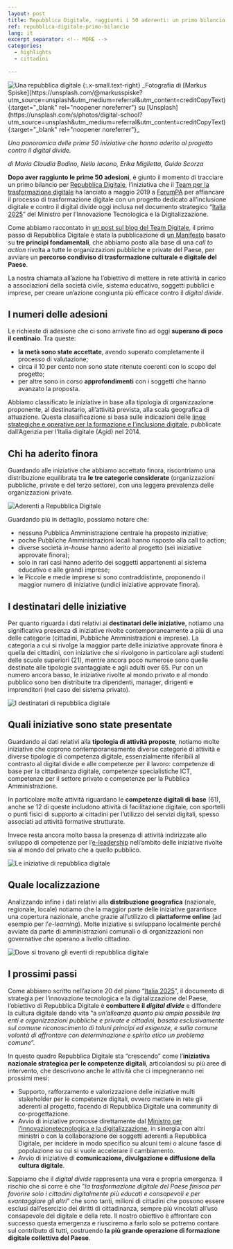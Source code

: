 ```yaml
---
layout: post
title: Repubblica Digitale, raggiunti i 50 aderenti: un primo bilancio
ref: repubblica-digitale-primo-bilancio
lang: it
excerpt_separator: <!-- MORE -->
categories:
  - highlights
  - cittadini
  
---
```


<img class="w-100" src="{{ site.baseURL }}/assets/images/posts/repubblicadigitale_cover.jpg" alt="Una repubblica digitale"/>
{:.x-small.text-right}
_Fotografia di [Markus Spiske](https://unsplash.com/@markusspiske?utm_source=unsplash&utm_medium=referral&utm_content=creditCopyText){:target="_blank" rel="noopener noreferrer"} su [Unsplash](https://unsplash.com/s/photos/digital-school?utm_source=unsplash&utm_medium=referral&utm_content=creditCopyText){:target="_blank" rel="noopener noreferrer"}_

_Una panoramica delle prime 50 iniziative che hanno aderito al progetto contro il digital divide._

<!-- MORE -->

_di Maria Claudia Bodino, Nello Iacono, Erika Miglietta, Guido Scorza_

**Dopo aver raggiunto le prime 50 adesioni**, è giunto il momento di tracciare un primo bilancio per [Repubblica Digitale](https://innovazione.gov.it/it/repubblica-digitale/), l’iniziativa che il [Team per la trasformazione digitale](https://teamdigitale.governo.it/) ha lanciato a maggio 2019 a [ForumPA](https://www.forumpa.it/) per affiancare il processo di trasformazione digitale con un progetto dedicato all‘inclusione digitale e contro il digital divide oggi inclusa nel documento strategico “[Italia 2025](https://innovazione.gov.it/presentazione-piano-innovazione/)” del Ministro per l’Innovazione Tecnologica e la Digitalizzazione. 

Come abbiamo raccontato in [un post sul blog del Team Digitale](https://medium.com/team-per-la-trasformazione-digitale/una-repubblica-digitale-e-inclusiva-per-tutti-i-cittadini-36ae7aee1d1a), il primo passo di Repubblica Digitale è stata la pubblicazione di [un Manifesto](https://innovazione.gov.it/it/repubblica-digitale/) basato su **tre principi fondamentali**, che abbiamo posto alla base di una _call to action_ rivolta a tutte le organizzazioni pubbliche e private del Paese, per avviare un **percorso condiviso di trasformazione culturale e digitale del Paese**.

La nostra chiamata all’azione ha l’obiettivo di mettere in rete attività in carico a associazioni della società civile, sistema educativo, soggetti pubblici e imprese, per creare un’azione congiunta più efficace contro il _digital divide_. 

## I numeri delle adesioni

Le richieste di adesione che ci sono arrivate fino ad oggi **superano di poco il centinaio**. Tra queste: 

- **la metà sono state accettate**, avendo superato completamente il processo di valutazione; 
- circa il 10 per cento non sono state ritenute coerenti con lo scopo del progetto; 
- per altre sono in corso **approfondimenti** con i soggetti che hanno avanzato la proposta.

Abbiamo classificato le iniziative in base alla tipologia di organizzazione proponente, al destinatario, all’attività prevista, alla scala geografica di attuazione. Questa classificazione si basa sulle indicazioni delle [linee strategiche e operative per la formazione e l’inclusione digitale](https://www.agid.gov.it/sites/default/files/repository_files/documenti_indirizzo/programma_nazionale_cultura_formazione_competenze_digitali_-_linee_guida_indicazioni_strategiche_operative_0.pdf), pubblicate dall’Agenzia per l’Italia digitale (Agid) nel 2014. 

## Chi ha aderito finora

Guardando alle iniziative che abbiamo accettato finora, riscontriamo una distribuzione equilibrata tra **le tre categorie considerate** (organizzazioni pubbliche, private e del terzo settore), con una leggera prevalenza delle organizzazioni private.

<img class="w-100" src="{{ site.baseURL }}/assets/images/posts/repubblicadigitale_aderenti.png" alt="Aderenti a Repubblica Digitale"/>

Guardando più in dettaglio, possiamo notare che: 

- nessuna Pubblica Amministrazione centrale ha proposto iniziative;
- poche Pubbliche Amministrazioni locali hanno risposto alla call to action;
- diverse società _in-house_ hanno aderito al progetto (sei iniziative approvate finora); 
- solo in rari casi hanno aderito dei soggetti appartenenti al sistema educativo e alle grandi imprese;
- le Piccole e medie imprese si sono contraddistinte, proponendo il maggior numero di iniziative (undici iniziative approvate finora).

## I destinatari delle iniziative

Per quanto riguarda i dati relativi ai **destinatari delle iniziative**, notiamo una significativa presenza di iniziative rivolte contemporaneamente a più di una delle categorie (cittadini, Pubbliche Amministrazioni e imprese). La categoria a cui si rivolge la maggior parte delle iniziative approvate finora è quella dei cittadini, con iniziative che si rivolgono in particolare agli studenti delle scuole superiori (21), mentre ancora poco numerose sono quelle destinate alle tipologie svantaggiate e agli adulti over 65. Pur con un numero ancora basso, le iniziative rivolte al mondo privato e al mondo pubblico sono ben distribuite tra dipendenti, manager, dirigenti e imprenditori (nel caso del sistema privato).

<img class="w-100" src="{{ site.baseURL }}/assets/images/posts/repubblicadigitale_destinatari.png" alt="I destinatari di repubblica digitale"/>

## Quali iniziative sono state presentate

Guardando ai dati relativi alla **tipologia di attività proposte**, notiamo molte iniziative che coprono contemporaneamente diverse categorie di attività e diverse tipologie di competenza digitale, essenzialmente riferibili al contrasto al digital divide e alle competenze per il lavoro: competenze di base per la cittadinanza digitale, competenze specialistiche ICT, competenze per il settore privato e competenze per la Pubblica Amministrazione. 

In particolare molte attività riguardano le **competenze digitali di base** (61), anche se 12 di queste includono attività di facilitazione digitale, con sportelli o punti fisici di supporto ai cittadini per l’utilizzo dei servizi digitali, spesso associati ad attività formative strutturate. 

Invece resta ancora molto bassa la presenza di attività indirizzate allo sviluppo di competenze per l’[e-leadership](https://lg-competenzedigitali.readthedocs.io/it/stable/doc/competenze_e-leadership/") nell’ambito delle iniziative rivolte sia al mondo del privato che a quello pubblico.

<img class="w-100" src="{{ site.baseURL }}/assets/images/posts/repubblicadigitale_iniziative.png" alt="Le iniziative di repubblica digitale"/>

## Quale localizzazione

Analizzando infine i dati relativi alla **distribuzione geografica** (nazionale, regionale, locale) notiamo che la maggior parte delle iniziative garantisce una copertura nazionale, anche grazie all’utilizzo di **piattaforme online** (ad esempio per l’_e-learning_). Molte iniziative si sviluppano localmente perché avviate da parte di amministrazioni comunali o di organizzazioni non governative che operano a livello cittadino.

<img class="w-100" src="{{ site.baseURL }}/assets/images/posts/repubblicadigitale_localizzazione.png" alt="Dove si trovano gli eventi di repubblica digitale"/>

## I prossimi passi

Come abbiamo scritto nell’azione 20 del piano “[Italia 2025](https://innovazione.gov.it/presentazione-piano-innovazione/)”, il documento di strategia per l’innovazione tecnologica e la digitalizzazione del Paese, l’obiettivo di Repubblica Digitale è **combattere il _digital divide_** e diffondere la cultura digitale dando vita “a _un’alleanza quanto più ampia possibile tra enti e organizzazioni pubbliche e private e cittadini, basata esclusivamente sul comune riconoscimento di taluni principi ed esigenze, e sulla comune volontà di affrontare con determinazione e spirito etico un problema comune_”. 

In questo quadro Repubblica Digitale sta “crescendo” come l’**iniziativa nazionale strategica per le competenze digitali**, articolandosi su più aree di intervento, che descrivono anche le attività che ci impegneranno nei prossimi mesi:

- Supporto, rafforzamento e valorizzazione delle iniziative multi stakeholder per le competenze digitali, ovvero mettere in rete gli aderenti al progetto, facendo di Repubblica Digitale una community di co-progettazione.
- Avvio di iniziative promosse direttamente dal [Ministro per l’innovazionetecnologica e la digitalizzazione](https://innovazione.gov.it/it/chi-siamo/ministro/), in sinergia con altri ministri o con la collaborazione dei soggetti aderenti a Repubblica Digitale, per incidere in modo specifico su alcuni temi o alcune fasce di popolazione su cui si vuole accelerare il cambiamento.
- Avvio di iniziative di **comunicazione, divulgazione e diffusione della cultura digitale**. 

Sappiamo che il _digital divide_ rappresenta una vera e propria emergenza. Il rischio che si corre è che "_la trasformazione digitale del Paese finisca per favorire solo i cittadini digitalmente più educati e consapevoli e per svantaggiare gli altri_” che sono tanti, milioni di cittadini che possono essere esclusi dall’esercizio dei diritti di cittadinanza, sempre più vincolati all’uso consapevole del digitale e della rete. Il nostro obiettivo è affrontare con successo questa emergenza e riusciremo a farlo solo se potremo contare sul contributo di tutti, costruendo **la più grande operazione di formazione digitale collettiva del Paese**. 
